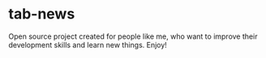 # tab-news

Open source project created for people like me, who want to improve their development skills and learn new things. Enjoy!
